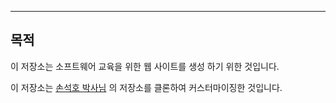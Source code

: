 
---

## 목적

이 저장소는 소프트웨어 교육을 위한 웹 사이트를 생성 하기 위한 것입니다.



이 저장소는 [손석호 박사님](https://github.com/seokho-son/) 의 저장소를 클론하여 커스터마이징한 것입니다.

